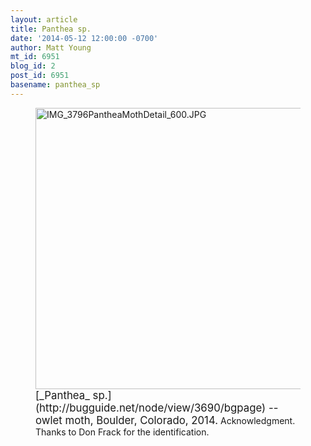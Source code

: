 ```yaml
---
layout: article
title: Panthea sp.
date: '2014-05-12 12:00:00 -0700'
author: Matt Young
mt_id: 6951
blog_id: 2
post_id: 6951
basename: panthea_sp
---
```

<figure>
<img src="/PT/uploads/2014/IMG_3796PantheaMothDetail_600.JPG" alt="IMG_3796PantheaMothDetail_600.JPG" width="600" height="450" />
<figcaption markdown="span">
<big>[_Panthea_ sp.](http://bugguide.net/node/view/3690/bgpage) -- owlet moth, Boulder, Colorado, 2014.</big> Acknowledgment.  Thanks to Don Frack for the identification.

</figcaption>
</figure>
